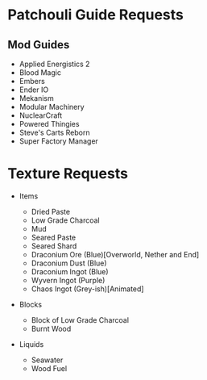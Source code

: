 # Patchouli Guide Requests

## Mod Guides
- Applied Energistics 2
- Blood Magic
- Embers
- Ender IO
- Mekanism
- Modular Machinery
- NuclearCraft
- Powered Thingies
- Steve's Carts Reborn
- Super Factory Manager

# Texture Requests
- Items
	- Dried Paste
	- Low Grade Charcoal
	- Mud
	- Seared Paste
	- Seared Shard
	- Draconium Ore (Blue)[Overworld, Nether and End]
	- Draconium Dust (Blue)
	- Draconium Ingot (Blue)
	- Wyvern Ingot (Purple)
	- Chaos Ingot (Grey-ish)[Animated]

- Blocks
	- Block of Low Grade Charcoal
	- Burnt Wood
	
- Liquids
	- Seawater
	- Wood Fuel